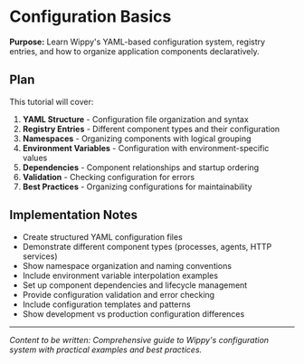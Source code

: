 # Configuration Basics

<!-- Metadata -->
<!-- 
Topic: Configuration System Tutorial
Type: Hands-on Tutorial
Audience: Beginners
Estimated Reading Time: 18 minutes
Prerequisites: Basic Agent Creation completed
TOC: w.tree → getting-started → first-application → configuration-basics.md
-->

**Purpose:** Learn Wippy's YAML-based configuration system, registry entries, and how to organize application components declaratively.

## Plan

This tutorial will cover:

1. **YAML Structure** - Configuration file organization and syntax
2. **Registry Entries** - Different component types and their configuration
3. **Namespaces** - Organizing components with logical grouping
4. **Environment Variables** - Configuration with environment-specific values
5. **Dependencies** - Component relationships and startup ordering
6. **Validation** - Checking configuration for errors
7. **Best Practices** - Organizing configurations for maintainability

## Implementation Notes

- Create structured YAML configuration files
- Demonstrate different component types (processes, agents, HTTP services)
- Show namespace organization and naming conventions
- Include environment variable interpolation examples
- Set up component dependencies and lifecycle management
- Provide configuration validation and error checking
- Include configuration templates and patterns
- Show development vs production configuration differences

---

*Content to be written: Comprehensive guide to Wippy's configuration system with practical examples and best practices.*
